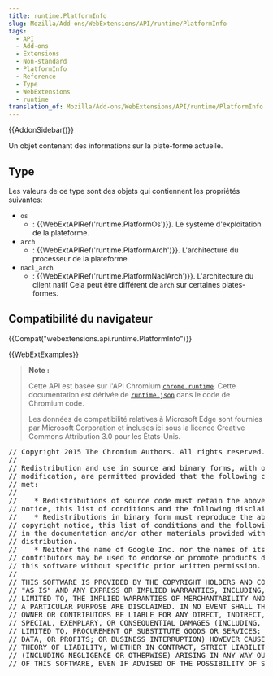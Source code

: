 ```yaml
---
title: runtime.PlatformInfo
slug: Mozilla/Add-ons/WebExtensions/API/runtime/PlatformInfo
tags:
  - API
  - Add-ons
  - Extensions
  - Non-standard
  - PlatformInfo
  - Reference
  - Type
  - WebExtensions
  - runtime
translation_of: Mozilla/Add-ons/WebExtensions/API/runtime/PlatformInfo
---
```

{{AddonSidebar()}}

Un objet contenant des informations sur la plate-forme actuelle.

## Type

Les valeurs de ce type sont des objets qui contiennent les propriétés suivantes:

- `os`
  - : {{WebExtAPIRef('runtime.PlatformOs')}}. Le système d'exploitation de la plateforme.
- `arch`
  - : {{WebExtAPIRef('runtime.PlatformArch')}}. L'architecture du processeur de la plateforme.
- `nacl_arch`
  - : {{WebExtAPIRef('runtime.PlatformNaclArch')}}. L'architecture du client natif Cela peut être différent de `arch` sur certaines plates-formes.

## Compatibilité du navigateur

{{Compat("webextensions.api.runtime.PlatformInfo")}}

{{WebExtExamples}}

> **Note :**
>
> Cette API est basée sur l'API Chromium [`chrome.runtime`](https://developer.chrome.com/extensions/runtime#event-onConnect). Cette documentation est dérivée de [`runtime.json`](https://chromium.googlesource.com/chromium/src/+/master/extensions/common/api/runtime.json) dans le code de Chromium code.
>
> Les données de compatibilité relatives à Microsoft Edge sont fournies par Microsoft Corporation et incluses ici sous la licence Creative Commons Attribution 3.0 pour les États-Unis.

<div class="hidden"><pre>// Copyright 2015 The Chromium Authors. All rights reserved.
//
// Redistribution and use in source and binary forms, with or without
// modification, are permitted provided that the following conditions are
// met:
//
//    * Redistributions of source code must retain the above copyright
// notice, this list of conditions and the following disclaimer.
//    * Redistributions in binary form must reproduce the above
// copyright notice, this list of conditions and the following disclaimer
// in the documentation and/or other materials provided with the
// distribution.
//    * Neither the name of Google Inc. nor the names of its
// contributors may be used to endorse or promote products derived from
// this software without specific prior written permission.
//
// THIS SOFTWARE IS PROVIDED BY THE COPYRIGHT HOLDERS AND CONTRIBUTORS
// "AS IS" AND ANY EXPRESS OR IMPLIED WARRANTIES, INCLUDING, BUT NOT
// LIMITED TO, THE IMPLIED WARRANTIES OF MERCHANTABILITY AND FITNESS FOR
// A PARTICULAR PURPOSE ARE DISCLAIMED. IN NO EVENT SHALL THE COPYRIGHT
// OWNER OR CONTRIBUTORS BE LIABLE FOR ANY DIRECT, INDIRECT, INCIDENTAL,
// SPECIAL, EXEMPLARY, OR CONSEQUENTIAL DAMAGES (INCLUDING, BUT NOT
// LIMITED TO, PROCUREMENT OF SUBSTITUTE GOODS OR SERVICES; LOSS OF USE,
// DATA, OR PROFITS; OR BUSINESS INTERRUPTION) HOWEVER CAUSED AND ON ANY
// THEORY OF LIABILITY, WHETHER IN CONTRACT, STRICT LIABILITY, OR TORT
// (INCLUDING NEGLIGENCE OR OTHERWISE) ARISING IN ANY WAY OUT OF THE USE
// OF THIS SOFTWARE, EVEN IF ADVISED OF THE POSSIBILITY OF SUCH DAMAGE.
</pre></div>
